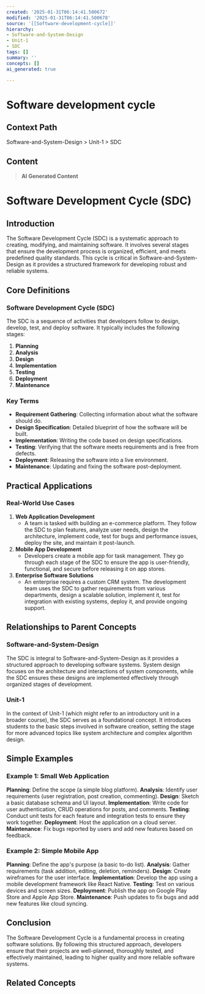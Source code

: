 ```yaml
---
created: '2025-01-31T06:14:41.500672'
modified: '2025-01-31T06:14:41.500678'
source: '[[Software-development-cycle]]'
hierarchy:
- Software-and-System-Design
- Unit-1
- SDC
tags: []
summary: ''
concepts: []
ai_generated: true

---
```


# Software development cycle

## Context Path
Software-and-System-Design > Unit-1 > SDC

## Content
> **AI Generated Content**
 # Software Development Cycle (SDC)

## Introduction
The Software Development Cycle (SDC) is a systematic approach to creating, modifying, and maintaining software. It involves several stages that ensure the development process is organized, efficient, and meets predefined quality standards. This cycle is critical in Software-and-System-Design as it provides a structured framework for developing robust and reliable systems.

## Core Definitions
### Software Development Cycle (SDC)
The SDC is a sequence of activities that developers follow to design, develop, test, and deploy software. It typically includes the following stages:
1. **Planning**
2. **Analysis**
3. **Design**
4. **Implementation**
5. **Testing**
6. **Deployment**
7. **Maintenance**

### Key Terms
- **Requirement Gathering**: Collecting information about what the software should do.
- **Design Specification**: Detailed blueprint of how the software will be built.
- **Implementation**: Writing the code based on design specifications.
- **Testing**: Verifying that the software meets requirements and is free from defects.
- **Deployment**: Releasing the software into a live environment.
- **Maintenance**: Updating and fixing the software post-deployment.

## Practical Applications
### Real-World Use Cases
1. **Web Application Development**
   - A team is tasked with building an e-commerce platform. They follow the SDC to plan features, analyze user needs, design the architecture, implement code, test for bugs and performance issues, deploy the site, and maintain it post-launch.
2. **Mobile App Development**
   - Developers create a mobile app for task management. They go through each stage of the SDC to ensure the app is user-friendly, functional, and secure before releasing it on app stores.
3. **Enterprise Software Solutions**
   - An enterprise requires a custom CRM system. The development team uses the SDC to gather requirements from various departments, design a scalable solution, implement it, test for integration with existing systems, deploy it, and provide ongoing support.

## Relationships to Parent Concepts
### Software-and-System-Design
The SDC is integral to Software-and-System-Design as it provides a structured approach to developing software systems. System design focuses on the architecture and interactions of system components, while the SDC ensures these designs are implemented effectively through organized stages of development.

### Unit-1
In the context of Unit-1 (which might refer to an introductory unit in a broader course), the SDC serves as a foundational concept. It introduces students to the basic steps involved in software creation, setting the stage for more advanced topics like system architecture and complex algorithm design.

## Simple Examples
### Example 1: Small Web Application
**Planning**: Define the scope (a simple blog platform).
**Analysis**: Identify user requirements (user registration, post creation, commenting).
**Design**: Sketch a basic database schema and UI layout.
**Implementation**: Write code for user authentication, CRUD operations for posts, and comments.
**Testing**: Conduct unit tests for each feature and integration tests to ensure they work together.
**Deployment**: Host the application on a cloud server.
**Maintenance**: Fix bugs reported by users and add new features based on feedback.

### Example 2: Simple Mobile App
**Planning**: Define the app's purpose (a basic to-do list).
**Analysis**: Gather requirements (task addition, editing, deletion, reminders).
**Design**: Create wireframes for the user interface.
**Implementation**: Develop the app using a mobile development framework like React Native.
**Testing**: Test on various devices and screen sizes.
**Deployment**: Publish the app on Google Play Store and Apple App Store.
**Maintenance**: Push updates to fix bugs and add new features like cloud syncing.

## Conclusion
The Software Development Cycle is a fundamental process in creating software solutions. By following this structured approach, developers ensure that their projects are well-planned, thoroughly tested, and effectively maintained, leading to higher quality and more reliable software systems.

## Related Concepts
